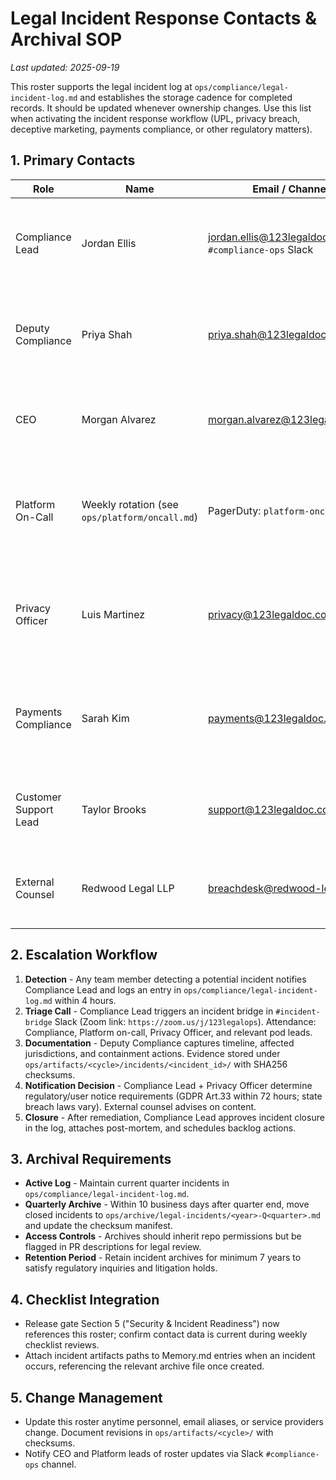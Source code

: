 # Legal Incident Response Contacts & Archival SOP

_Last updated: 2025-09-19_

This roster supports the legal incident log at `ops/compliance/legal-incident-log.md` and establishes the storage cadence for completed records. It should be updated whenever ownership changes. Use this list when activating the incident response workflow (UPL, privacy breach, deceptive marketing, payments compliance, or other regulatory matters).

## 1. Primary Contacts
| Role | Name | Email / Channel | Responsibilities |
| --- | --- | --- | --- |
| Compliance Lead | Jordan Ellis | jordan.ellis@123legaldoc.com \| `#compliance-ops` Slack | Incident commander; determines notification obligations and regulator communications. |
| Deputy Compliance | Priya Shah | priya.shah@123legaldoc.com | Maintains legal incident log, coordinates evidence collection, manages follow-up tasks. |
| CEO | Morgan Alvarez | morgan.alvarez@123legaldoc.com | Executive escalation, external statements, board/regulator liaison. |
| Platform On-Call | Weekly rotation (see `ops/platform/oncall.md`) | PagerDuty: `platform-oncall` | Implements containment, gathers technical evidence, escalates security incidents. |
| Privacy Officer | Luis Martinez | privacy@123legaldoc.com | Oversees DPIA/PIA, advises on notification requirements, approves privacy communications. |
| Payments Compliance | Sarah Kim | payments@123legaldoc.com | Handles payment processor notifications, chargeback governance, card network escalations. |
| Customer Support Lead | Taylor Brooks | support@123legaldoc.com | Coordinates customer messaging, tracks inbound reports, logs refunds/credits. |
| External Counsel | Redwood Legal LLP | breachdesk@redwood-legal.com | Provides legal advice, drafts regulator notifications, privileged communications. |

## 2. Escalation Workflow
1. **Detection** - Any team member detecting a potential incident notifies Compliance Lead and logs an entry in `ops/compliance/legal-incident-log.md` within 4 hours.
2. **Triage Call** - Compliance Lead triggers an incident bridge in `#incident-bridge` Slack (Zoom link: `https://zoom.us/j/123legalops`). Attendance: Compliance, Platform on-call, Privacy Officer, and relevant pod leads.
3. **Documentation** - Deputy Compliance captures timeline, affected jurisdictions, and containment actions. Evidence stored under `ops/artifacts/<cycle>/incidents/<incident_id>/` with SHA256 checksums.
4. **Notification Decision** - Compliance Lead + Privacy Officer determine regulatory/user notice requirements (GDPR Art.33 within 72 hours; state breach laws vary). External counsel advises on content.
5. **Closure** - After remediation, Compliance Lead approves incident closure in the log, attaches post-mortem, and schedules backlog actions.

## 3. Archival Requirements
- **Active Log** - Maintain current quarter incidents in `ops/compliance/legal-incident-log.md`.
- **Quarterly Archive** - Within 10 business days after quarter end, move closed incidents to `ops/archive/legal-incidents/<year>-Q<quarter>.md` and update the checksum manifest.
- **Access Controls** - Archives should inherit repo permissions but be flagged in PR descriptions for legal review.
- **Retention Period** - Retain incident archives for minimum 7 years to satisfy regulatory inquiries and litigation holds.

## 4. Checklist Integration
- Release gate Section 5 ("Security & Incident Readiness") now references this roster; confirm contact data is current during weekly checklist reviews.
- Attach incident artifacts paths to Memory.md entries when an incident occurs, referencing the relevant archive file once created.

## 5. Change Management
- Update this roster anytime personnel, email aliases, or service providers change. Document revisions in `ops/artifacts/<cycle>/` with checksums.
- Notify CEO and Platform leads of roster updates via Slack `#compliance-ops` channel.


